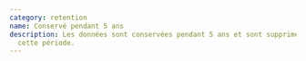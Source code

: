 ```yaml
---
category: retention
name: Conservé pendant 5 ans
description: Les données sont conservées pendant 5 ans et sont supprimées après
  cette période.
---
```


